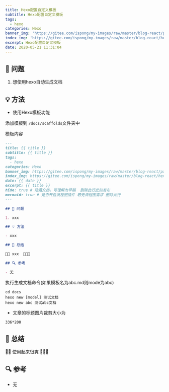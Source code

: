 ```yaml
---
title: Hexo配置自定义模板
subtitle: Hexo配置自定义模板
tags:
  - hexo
categories: Hexo
banner_img: 'https://gitee.com/ispong/my-images/raw/master/blog-react/page.png'
index_img: 'https://gitee.com/ispong/my-images/raw/master/blog-react/hexo/hexo.png'
excerpt: Hexo配置自定义模板
date: 2020-05-21 11:31:04
---
```


## 🙋 问题

1. 想使用hexo自动生成文档

## 💡 方法

- 使用Hexo模板功能

添加模板到 `/docs/scaffolds`文件夹中

模板内容
```markdown
---
title: {{ title }}
subtitle: {{ title }}
tags:
  - hexo
categories: Hexo
banner_img: https://gitee.com/ispong/my-images/raw/master/blog-react/page.png
index_img: https://gitee.com/ispong/my-images/raw/master/blog-react/hexo/hexo.png
date: {{ date }}
excerpt: {{ title }} 
hide: true # 隐藏文档，可理解为草稿  删除此行此刻发布
mermaid: true # 是否开启流程图插件 若无流程图需求 删除此行
---

## 🙋 问题

1. xxx

## 💡 方法

- xxx

## 📝 总结

🎈🎈 xxx  🎉🎉🎉

## 🔍 参考

- 无
```

执行生成文档命令(如果模板名为abc.md则mode为abc)
```shell script
cd docs
hexo new [model] 测试文档
hexo new abc 测试abc文档
```

- 文章的标题图片裁剪大小为

```text
336*200
```

## 📝 总结

🎈🎈 使用起来很爽  🎉🎉🎉

## 🔍 参考

- 无
